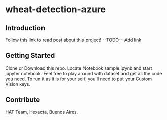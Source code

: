 # wheat-detection-azure

## Introduction 
Follow this link to read post about this project!
--TODO-- Add link

## Getting Started
Clone or Download this repo. 
Locate Notebook sample.ipynb and start jupyter notebook.
Feel free to play around with dataset and get all the code you need.
To run it as it is for your self, you'll need to put your Custom Vision keys.

## Contribute
HAT Team, Hexacta, Buenos Aires.
